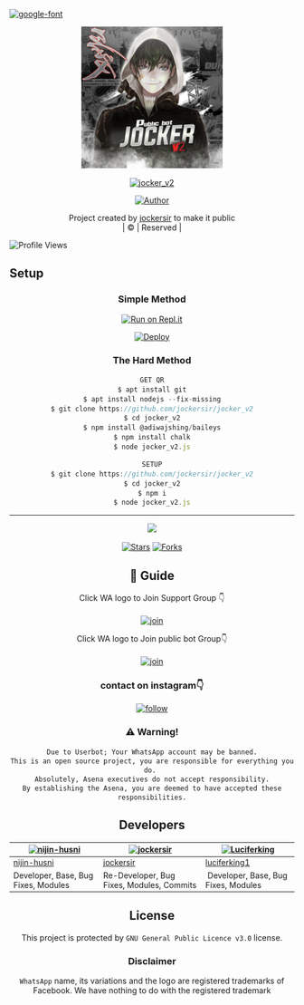<a href="https://bit.ly/3koZRGY"><img src="https://i.ibb.co/WyD8S5V/20211210-201533.png" alt="google-font" border="0"></a>
<div align="center">
        <img src="IMG-20211210-WA0528.jpg" alt="GIF" width="250" height="250"/>
</p>

<a href="#"><img title="jocker_v2" src="https://img.shields.io/badge/jocker_v2-green?colorA=%23ff0000&colorB=%23017e40&style=for-the-badge"></a>
</p>
  <p align="center">
<a href="https://github.com/jockersir"><img title="Author" src="https://img.shields.io/badge/Author-Husnijin-/jocker_v2?color=blue&style=for-the-badge&logo=whatsapp"></a>
</p>
</div>
<p align="center">
Project created by <a href="https://github.com/jockersir">jockersir</a> to make it public
    <br>
       | © |
        Reserved |
    <br> 
</p>

![Profile Views](https://hits.seeyoufarm.com/api/count/incr/badge.svg?url=https://github.com/jockersir/jocker_v2&title=jocker_v2%20Views)

## Setup
<div align="center">

  ### Simple Method
 
[![Run on Repl.it](https://repl.it/badge/github/quiec/whatsAlfa)](https://replit.com/@Husniser/Jockersirv2)
  

[![Deploy](https://www.herokucdn.com/deploy/button.svg)](https://heroku.com/deploy?template=https://github.com/jockersir/jocker_v2) 
 
### The Hard Method
```js
GET QR
$ apt install git
$ apt install nodejs --fix-missing
$ git clone https://github.com/jockersir/jocker_v2
$ cd jocker_v2
$ npm install @adiwajshing/baileys
$ npm install chalk
$ node jocker_v2.js
```
      
```js
SETUP
$ git clone https://github.com/jockersir/jocker_v2
$ cd jocker_v2
$ npm i
$ node jocker_v2.js
```

----

  <p align="center">
  <a href="httsp://github.com/jockersir/jocker_v2">
    
<a href="https://github.com/farhan-dqz/followers">
<img src="https://img.shields.io/github/repo-size/farhan-dqz/Julie-Mwol?color=green&label=Repo%20total%20size&style=plastic">
<p align="center">
<a href="https://github.com/jockersir/followers"
<img title="Followers" src="https://img.shields.io/github/followers/jockersir?color=blue&style=flat-square"></a>
<a href="https://github.com/jockersir/jocker_v2/stargazers/"><img title="Stars" src="https://img.shields.io/github/stars/jockersir/jocker_v2?color=blue&style=flat-trangle"></a>
<a href="https://github.com/jockersir/jocker_v2/network/members"><img title="Forks" src="https://img.shields.io/github/forks/jockersir/jocker_v2?color=blue&style=flat-trangle"></a>
</p>

## 📢 Guide
Click WA logo to Join Support Group 👇
    <br>
<br>
  [![join](https://github.com/Alien-alfa/PublicBot/blob/main/wlogo.svg.png)](https://chat.whatsapp.com/ByRcM1oaFETCOOtlhGYsJn)
  <div align="center">


Click WA logo to Join public bot Group👇
    <br>
<br>
  [![join](https://github.com/Alien-alfa/PublicBot/blob/main/wlogo.svg.png)](https://chat.whatsapp.com/ByRcM1oaFETCOOtlhGYsJn)
  <div align="center">

  </div>



### contact on instagram👇

[![follow](https://i.ibb.co/zHdm4Hj/images-5-2.jpg)](https://instagram.com/athul_kochu_09871?utm_medium=copy_link)


### ⚠️ Warning! 
```
Due to Userbot; Your WhatsApp account may be banned.
This is an open source project, you are responsible for everything you do. 
Absolutely, Asena executives do not accept responsibility.
By establishing the Asena, you are deemed to have accepted these responsibilities.
```

## Developers
  <div align="center">
    
  [![nijin-husni](https://github.com/nijin-husni.png?size=100)](https://github.com/nijin-husni) | [![jockersir](https://github.com/jockersir.png?size=100)](https://github.com/AI-VIKI) | [![Luciferking](https://github.com/luciferking1.png?size=100)](https://github.com/luciferking1) 
----|----|----
[nijin-husni](https://github.com/nijin-husni) | [jockersir](https://github.com/jockersir) | [luciferking1](https://github.com/luciferking1) 
Developer, Base, Bug Fixes, Modules| Re-Developer, Bug Fixes, Modules, Commits |  Developer, Base, Bug Fixes, Modules
  </div>
    
    


## License
This project is protected by `GNU General Public Licence v3.0` license.

### Disclaimer
`WhatsApp` name, its variations and the logo are registered trademarks of Facebook. We have nothing to do with the registered trademark

